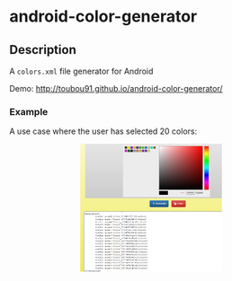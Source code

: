 # android-color-generator

<h2>Description</h2>
A <code>colors.xml</code> file generator for Android

Demo: http://toubou91.github.io/android-color-generator/

<h3>Example</h2>
A use case where the user has selected 20 colors:

<p align="center">
  <img  src="_img/screenshot.PNG" width="50%" height="50%" alt="Sample use case" />
</p>

